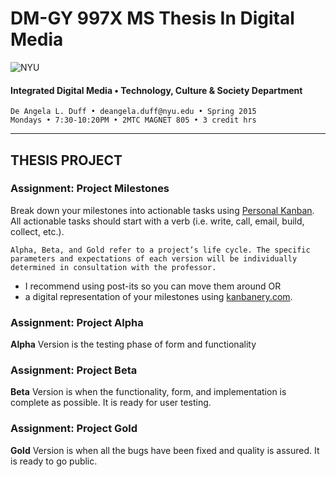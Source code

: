 # DM-GY 997X MS Thesis In Digital Media

![NYU](http://ws2.polishedsolid.com/de/nyu_soe_logo.png)
#### Integrated Digital Media • Technology, Culture & Society Department 

    De Angela L. Duff • deangela.duff@nyu.edu • Spring 2015 
    Mondays • 7:30-10:20PM • 2MTC MAGNET 805 • 3 credit hrs

---

## THESIS PROJECT

### Assignment: Project Milestones
Break down your milestones into actionable tasks using <a href="http://personalkanban.com" target="_blank">Personal Kanban</a>. All actionable tasks should start with a verb (i.e. write, call, email, build, collect, etc.).

    Alpha, Beta, and Gold refer to a project’s life cycle. The specific parameters and expectations of each version will be individually determined in consultation with the professor.

<ul>
<li>I recommend using post-its so you can move them around
OR</li>
<li>a digital representation of your milestones using <a href="http://kanbanery.com" target="_blank">kanbanery.com</a>.</li>
</ul>

### Assignment: Project Alpha
<strong>Alpha</strong> Version is the testing phase of form and functionality

### Assignment: Project Beta 
<strong>Beta</strong> Version is when the functionality, form, and implementation is complete as possible. It is ready for user testing.

### Assignment: Project Gold
<strong>Gold</strong> Version is when all the bugs have been fixed and quality is assured. It is ready to go public.







